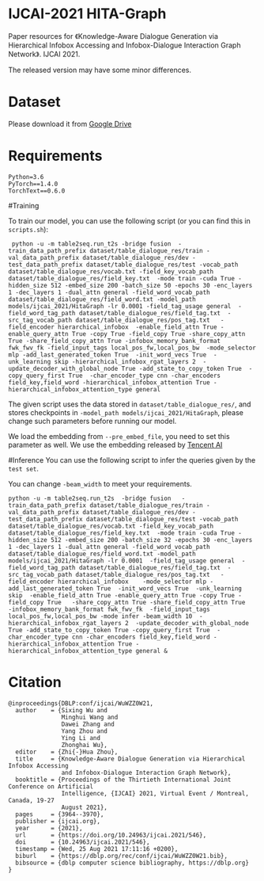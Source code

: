 # IJCAI-2021 HITA-Graph

Paper resources for 《Knowledge-Aware Dialogue Generation via Hierarchical Infobox Accessing and Infobox-Dialogue Interaction Graph Network》. IJCAI 2021.

The released version may have some minor differences. 

# Dataset

Please download it from [Google Drive](https://drive.google.com/file/d/1-sxVKXHd5y68kPJQSAyxESzN3lHuXezn/view?usp=sharing)

# Requirements
```
Python=3.6
PyTorch==1.4.0
TorchText==0.6.0
```


#Training

To train our model, you can use the following script (or you can find this in `scripts.sh`):
```shell script
 python -u -m table2seq.run_t2s -bridge fusion  -train_data_path_prefix dataset/table_dialogue_res/train -val_data_path_prefix dataset/table_dialogue_res/dev -test_data_path_prefix dataset/table_dialogue_res/test -vocab_path dataset/table_dialogue_res/vocab.txt -field_key_vocab_path dataset/table_dialogue_res/field_key.txt  -mode train -cuda True -hidden_size 512 -embed_size 200 -batch_size 50 -epochs 30 -enc_layers 1 -dec_layers 1 -dual_attn general -field_word_vocab_path dataset/table_dialogue_res/field_word.txt -model_path models/ijcai_2021/HitaGraph -lr 0.0001 -field_tag_usage general  -field_word_tag_path dataset/table_dialogue_res/field_tag.txt  -src_tag_vocab_path dataset/table_dialogue_res/pos_tag.txt   -field_encoder hierarchical_infobox  -enable_field_attn True -enable_query_attn True -copy True -field_copy True -share_copy_attn True -share_field_copy_attn True -infobox_memory_bank_format fwk_fwv_fk -field_input_tags local_pos_fw,local_pos_bw  -mode_selector mlp -add_last_generated_token True  -init_word_vecs True  -unk_learning skip -hierarchical_infobox_rgat_layers 2  -update_decoder_with_global_node True -add_state_to_copy_token True  -copy_query_first True  -char_encoder_type cnn -char_encoders field_key,field_word -hierarchical_infobox_attention True -hierarchical_infobox_attention_type general
```
The given script uses the data stored in  `dataset/table_dialogue_res/`, and stores checkpoints in `-model_path models/ijcai_2021/HitaGraph`, please change such parameters before running our model.

We load the embedding from `--pre_embed_file`, you need to set this parameter as well.  We use the embedding released by [Tencent AI](https://ai.tencent.com/ailab/nlp/en/data/Tencent_AILab_ChineseEmbedding.tar.gz) 
 
#Inference 
You can use the following script to infer the queries given by the  `test set`.

You can change `-beam_width` to meet your requirements.

```shell script
python -u -m table2seq.run_t2s  -bridge fusion   -train_data_path_prefix dataset/table_dialogue_res/train -val_data_path_prefix dataset/table_dialogue_res/dev -test_data_path_prefix dataset/table_dialogue_res/test -vocab_path dataset/table_dialogue_res/vocab.txt -field_key_vocab_path dataset/table_dialogue_res/field_key.txt  -mode train -cuda True -hidden_size 512 -embed_size 200 -batch_size 32 -epochs 30 -enc_layers 1 -dec_layers 1 -dual_attn general -field_word_vocab_path dataset/table_dialogue_res/field_word.txt -model_path models/ijcai_2021/HitaGraph -lr 0.0001  -field_tag_usage general  -field_word_tag_path dataset/table_dialogue_res/field_tag.txt  -src_tag_vocab_path dataset/table_dialogue_res/pos_tag.txt   -field_encoder hierarchical_infobox    -mode_selector mlp -add_last_generated_token True  -init_word_vecs True  -unk_learning skip  -enable_field_attn True -enable_query_attn True -copy True -field_copy True   -share_copy_attn True -share_field_copy_attn True   -infobox_memory_bank_format fwk_fwv_fk  -field_input_tags local_pos_fw,local_pos_bw -mode infer -beam_width 10  -hierarchical_infobox_rgat_layers 2  -update_decoder_with_global_node True -add_state_to_copy_token True -copy_query_first True  -char_encoder_type cnn -char_encoders field_key,field_word -hierarchical_infobox_attention True -hierarchical_infobox_attention_type general &
```

# Citation
```
@inproceedings{DBLP:conf/ijcai/WuWZZ0W21,
  author    = {Sixing Wu and
               Minghui Wang and
               Dawei Zhang and
               Yang Zhou and
               Ying Li and
               Zhonghai Wu},
  editor    = {Zhi{-}Hua Zhou},
  title     = {Knowledge-Aware Dialogue Generation via Hierarchical Infobox Accessing
               and Infobox-Dialogue Interaction Graph Network},
  booktitle = {Proceedings of the Thirtieth International Joint Conference on Artificial
               Intelligence, {IJCAI} 2021, Virtual Event / Montreal, Canada, 19-27
               August 2021},
  pages     = {3964--3970},
  publisher = {ijcai.org},
  year      = {2021},
  url       = {https://doi.org/10.24963/ijcai.2021/546},
  doi       = {10.24963/ijcai.2021/546},
  timestamp = {Wed, 25 Aug 2021 17:11:16 +0200},
  biburl    = {https://dblp.org/rec/conf/ijcai/WuWZZ0W21.bib},
  bibsource = {dblp computer science bibliography, https://dblp.org}
}
```
